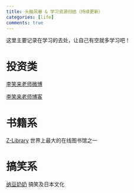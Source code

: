```yaml
---
title: 头脑风暴 & 学习资源归结（持续更新）
categories: [life]
comments: true
---
```









这里主要记录在学习的去处，让自己有空就多学习吧！

# 投资类

[李笑来老师微博](https://weibo.com/u/1576218000/) 

[李笑来老师博客](http://lixiaolai.com/) 

# 书籍系

[Z-Library](https://zh.hk1lib.org/)
世界上最大的在线图书馆之一

# 搞笑系

[纳豆奶奶](https://space.bilibili.com/6574487)
搞笑及日本文化

